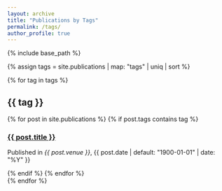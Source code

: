 ```yaml
---
layout: archive
title: "Publications by Tags"
permalink: /tags/
author_profile: true
---
```


{% include base_path %}

{% assign tags = site.publications | map: "tags" | uniq | sort %}

<div class="tag-list">
  {% for tag in tags %}
    <h2 id="{{ tag | slugify }}" class="archive__subtitle">{{ tag }}</h2>
    <div class="grid__item">
      <div class="archive__item">
        {% for post in site.publications %}
          {% if post.tags contains tag %}
            <h3 class="archive__item-title" itemprop="headline">
              <a href="{{ base_path }}{{ post.url }}" rel="permalink">{{ post.title }}</a>
            </h3>
            <p class="archive__item-excerpt" itemprop="description">
              Published in <i>{{ post.venue }}</i>, {{ post.date | default: "1900-01-01" | date: "%Y" }}
            </p>
          {% endif %}
        {% endfor %}
      </div>
    </div>
  {% endfor %}
</div> 
